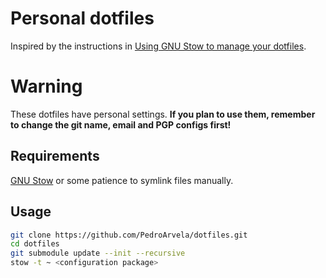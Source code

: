 # Personal dotfiles

Inspired by the instructions in [Using GNU Stow to manage your dotfiles](http://brandon.invergo.net/news/2012-05-26-using-gnu-stow-to-manage-your-dotfiles.html).

# Warning

These dotfiles have personal settings. **If you plan to use them, remember to
change the git name, email and PGP configs first!**

## Requirements

[GNU Stow](https://www.gnu.org/software/stow/) or some patience to symlink files
manually.

## Usage

```bash
git clone https://github.com/PedroArvela/dotfiles.git
cd dotfiles
git submodule update --init --recursive
stow -t ~ <configuration package>
```
